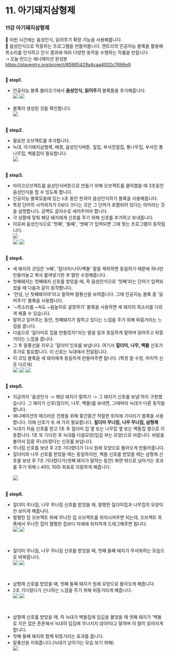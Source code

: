 # 11. 아기돼지삼형제
<h3>11강 아기돼지삼형제</h3>

🙂 이번 시간에는 음성인식, 읽어주기 확장 기능을 사용해봅니다. <br>
🚩 음성인식으로 작동하는 프로그램을 만들어봅니다. 엔트리의 인공지능 블록을 활용해 목소리를 인식하고 인식 결과에 따라 다양한 동작을 수행하는 작품을 만듭니다. <br>
⇢ 오늘 만드는 애니메이션 완성본<br>
<a href="https://playentry.org/project/65965429a4caa4002c7696e9"> https://playentry.org/project/65965429a4caa4002c7696e9 <br> <br>

<b>🧩 step1. </b> <br>
- 인공지능 블록 불러오기에서 <b>음성인식, 읽어주기</b> 블록들을 추가해줍니다. <br>
![](/img/11_아기돼지삼형제/11_1.png)
![](/img/11_아기돼지삼형제/11_2.png)<br><br>
- 블록이 생성된 것을 확인합니다. <br>
![](/img/11_아기돼지삼형제/11_3.png)
<br><br>

<b>🧩 step2. </b> <br>
- 필요한 오브젝트를 추가합니다.
- 늑대, 아기돼지삼형제, 배경, 음성인식버튼, 짚집, 부서진짚집, 통나무집, 부서진 통나무집, 벽돌집이 필요합니다. <br>
![](/img/11_아기돼지삼형제/11_4.png)
<br><br>

<b>🧩 step3. </b> <br>
- 마이크오브젝트를 음성인식버튼으로 만들기 위해 오브젝트를 클릭했을 때 3초동안 음성인식을 할 수 있도록 합니다.
- 인공지능 블록모음에 있는 n초 동안 한국어 음성인식하기 블록을 사용해줍니다.
- 특정 단어의 시작위치가 0보다 크다는 것은 그 단어가 포함되어 있다는 의미라는 것을 설명합니다. 공백도 글자수로 세어주어야 합니다.
- 각 상황에 맞춰 해당 돼지에게 신호를 주기 위해 신호를 추가하고 보내줍니다.
- 이로써 음성인식으로 '첫째', '둘째', '셋째'가 입력되면 그에 맞는 프로그램이 동작됩니다. <br>
![](/img/11_아기돼지삼형제/11_5.png)<br>
![](/img/11_아기돼지삼형제/11_6.png)
![](/img/11_아기돼지삼형제/11_7.png)
<br><br>

<b>🧩 step4. </b> <br>
- 세 돼지의 코딩은 'n째', '짚더미/나무/벽돌' 말을 제외하면 동일하기 때문에 하나만 만들어놓고 복사 붙여넣기한 후 말만 수정해줍니다.
- 첫째돼지는 첫째돼지 신호를 받았을 때, 즉 음성인식으로 '첫째'라는 단어가 입력되었을 때 다음과 같이 동작합니다.
- '안녕, 난 첫째돼지야'라고 말하며 말풍선을 보여줍니다. 그때 인공지능 블록 중 '읽어주기' 블록을 사용합니다. 
- '~목소리를 ~속도 ~음높이로 설정하기' 블록을 사용하면 세 돼지의 목소리를 다르게 해줄 수 있습니다.
- 말하고 읽어주는 동안, 첫째돼지가 말하고 있다는 느낌을 주기 위해 뒤뚱거리는 느낌을 줍니다.
- 다음으로 '짚더미로 집을 만들었지!'라는 말을 앞과 동일하게 말하며 읽어주고 뒤뚱거리는 느낌을 줍니다.
- 그 후 말풍선을 지우고 '짚더미'신호를 보냅니다. 여기서 <b>짚더미, 나무, 벽돌</b> 신호가 추가로 필요합니다. 이 신호는 늑대에서 전달됩니다.
- 이 코딩 블록을 세 돼지에게 동일하게 만들어주면 됩니다. (특정 말 수정, 마지막 신호 다르게)<br>
![](/img/11_아기돼지삼형제/11_8.png)
![](/img/11_아기돼지삼형제/11_9.png)
![](/img/11_아기돼지삼형제/11_10.png)
<br><br>

<b>🧩 step5. </b> <br>
- 지금까지 '음성인식 -> 해당 돼지가 말하기 -> 그 돼지가 신호를 보냄'까지 구현했습니다. 그 돼지가 신호(짚더미, 나무, 벽돌)를 보내면, 그에따라 늑대가 다른 동작을 합니다.
- 애니메이션의 매끄러운 진행을 위해 중간중간 적절한 위치에 기다리기 블록을 사용합니다. 이때 신호가 또 세 가지 필요합니다. <b>짚더미 무너짐, 나무 무너짐, 삼형제</b>
- 늑대가 처음 신호를 받고 1초 후 짚더미 집 옆 또는 나무집 옆 또는 벽돌집 옆으로 이동합니다. 1초 또 기다린 후 늑대를 다음모양(입김 부는 모양)으로 바꿉니다. 바람을 불어서 집을 무너뜨렸다는 신호를 보냅니다.
- 무너짐 신호를 보낸 후 2초 기다렸다가 다시 원래 모양으로 돌아오게 만들어줍니다.
- 짚더미와 나무 신호를 받았을 때는 동일하지만, 벽돌 신호를 받았을 때는 삼형제 신호를 보낸 후 7초 기다렸다가(셋째 돼지가 말하는 동안) 화면 밖으로 날아가는 효과를 주기 위해 (-400, 100) 좌표로 이동하게 해줍니다. <br><br>
![](/img/11_아기돼지삼형제/11_11.png)
<br><br>

<b>🧩 step6. </b> <br>
- 짚더미 무너짐, 나무 무너짐 신호를 받았을 때, 멀쩡한 짚더미집과 나무집의 모양이 안 보이게 해줍니다.
- 멀쩡한 집 오브젝트 뒤에 무너진 집 오브젝트를 위치시켜주면 되는데, 오브젝트 목록에서 무너진 집이 멀쩡한 집보다 아래에 위치하게 드래그해주면 됩니다. <br>
![](/img/11_아기돼지삼형제/11_12.png)
![](/img/11_아기돼지삼형제/11_13.png)
<br>

- 짚더미 무너짐, 나무 무너짐 신호를 받았을 때, 첫째 둘째 돼지가 무서워하는 모습으로 바꿔줍니다.<br>
![](/img/11_아기돼지삼형제/11_14.png)
![](/img/11_아기돼지삼형제/11_15.png)
<br>

- 삼형제 신호를 받았을 때, 첫째 둘째 돼지가 원래 모양으로 돌아오게 해줍니다.
- 2초 기다렸다가 신나하는 느낌을 주기 위해 뒤뚱거리게 해줍니다. <br>
![](/img/11_아기돼지삼형제/11_16.png)
![](/img/11_아기돼지삼형제/11_17.png)
<br>

- 삼형제 신호를 받았을 때, 즉 늑대가 벽돌집에 입김을 불었을 때 셋째 돼지가 '벽돌로 지은 집은 튼튼해서 늑대의 입김에 무너지지 않아!라고 말하며 이 말이 읽어지게 합니다.
- 첫째 둘째 돼지와 함께 뒤뚱거리는 효과를 줍니다.
- 말풍선을 지워줍니다.(늑대가 날아가는 모습 보기 위해)<br>
![](/img/11_아기돼지삼형제/11_18.png)



